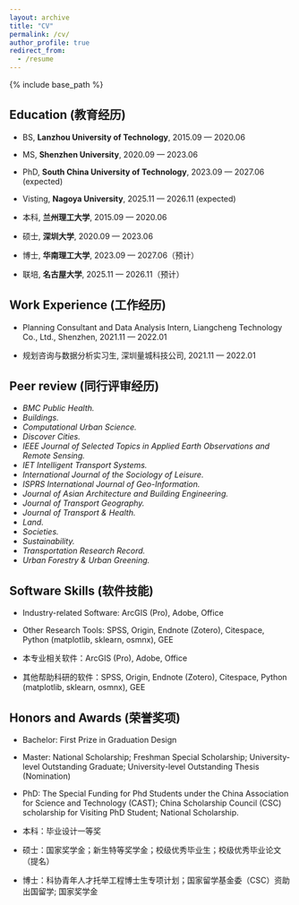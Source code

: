 ```yaml
---
layout: archive
title: "CV"
permalink: /cv/
author_profile: true
redirect_from:
  - /resume
---
```


{% include base_path %}

## Education (教育经历)
* BS, **Lanzhou University of Technology**, 2015.09 — 2020.06
* MS, **Shenzhen University**, 2020.09 — 2023.06
* PhD, **South China University of Technology**, 2023.09 — 2027.06 (expected)
* Visting, **Nagoya University**, 2025.11 — 2026.11 (expected)

* 本科, **兰州理工大学**, 2015.09 — 2020.06
* 硕士, **深圳大学**, 2020.09 — 2023.06
* 博士, **华南理工大学**, 2023.09 — 2027.06（预计）
* 联培, **名古屋大学**, 2025.11 — 2026.11（预计）

## Work Experience (工作经历)
* Planning Consultant and Data Analysis Intern, Liangcheng Technology Co., Ltd., Shenzhen, 2021.11 — 2022.01

* 规划咨询与数据分析实习生, 深圳量城科技公司, 2021.11 — 2022.01

## Peer review (同行评审经历)
* *BMC Public Health.*
* *Buildings.*
* *Computational Urban Science.*
* *Discover Cities.*
* *IEEE Journal of Selected Topics in Applied Earth Observations and Remote Sensing.* 
* *IET Intelligent Transport Systems.*
* *International Journal of the Sociology of Leisure.*
* *ISPRS International Journal of Geo-Information.*
* *Journal of Asian Architecture and Building Engineering.*
* *Journal of Transport Geography.*
* *Journal of Transport & Health.*
* *Land.*
* *Societies.*
* *Sustainability.*
* *Transportation Research Record.*
* *Urban Forestry & Urban Greening.*

## Software Skills (软件技能)
* Industry-related Software: ArcGIS (Pro), Adobe, Office
* Other Research Tools: SPSS, Origin, Endnote (Zotero), Citespace, Python (matplotlib, sklearn, osmnx), GEE

* 本专业相关软件：ArcGIS (Pro), Adobe, Office
* 其他帮助科研的软件：SPSS, Origin, Endnote (Zotero), Citespace, Python (matplotlib, sklearn, osmnx), GEE

## Honors and Awards (荣誉奖项)
* Bachelor: First Prize in Graduation Design
* Master: National Scholarship; Freshman Special Scholarship; University-level Outstanding Graduate; University-level Outstanding Thesis (Nomination)
* PhD: The Special Funding for Phd Students under the China Association for Science and Technology (CAST); China Scholarship Council (CSC) scholarship for Visiting PhD Student; National Scholarship.

* 本科：毕业设计一等奖
* 硕士：国家奖学金；新生特等奖学金；校级优秀毕业生；校级优秀毕业论文（提名）
* 博士：科协青年人才托举工程博士生专项计划；国家留学基金委（CSC）资助出国留学; 国家奖学金
